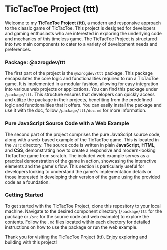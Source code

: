 # TicTacToe Project (ttt)

Welcome to my **TicTacToe Project (ttt)**, a modern and responsive approach to the classic game of TicTacToe. This project is designed for developers and gaming enthusiasts who are interested in exploring the underlying code and mechanics of this timeless game. The TicTacToe Project is structured into two main components to cater to a variety of development needs and preferences.

### Package: @azrogdev/ttt
The first part of the project is the `@azrogdev/ttt` package. This package encapsulates the core logic and functionalities required to run a TicTacToe game. It is implemented in a modular fashion, allowing for easy integration into various web projects or applications. You can find this package under `/package/ttt`. This structure ensures that developers can quickly access and utilize the package in their projects, benefiting from the predefined logic and functionalities that it offers.
You can easily install the package and use it with the doc, follow `/package/ttt/doc.md` for more information.

### Pure JavaScript Source Code with a Web Example
The second part of the project comprises the pure JavaScript source code, along with a web-based example of the TicTacToe game. This is located in the `/src` directory. The source code is written in plain **JavaScript**, **HTML**, and **CSS**, demonstrating how to create a responsive and modern-looking TicTacToe game from scratch. The included web example serves as a practical demonstration of the game in action, showcasing the interactive elements and the game's flow. This section is particularly useful for developers looking to understand the game's implementation details or those interested in developing their version of the game using the provided code as a foundation.

### Getting Started
To get started with the TicTacToe Project, clone this repository to your local machine. Navigate to the desired component directory (`/package/ttt` for the package or `/src` for the source code and web example) to explore the contents. Follow the `.md` files located within each directory for detailed instructions on how to use the package or run the web example.

Thank you for visiting the TicTacToe Project (ttt). Enjoy exploring and building with this project!
